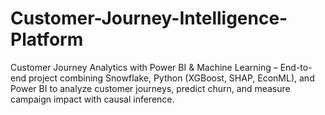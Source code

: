 # Customer-Journey-Intelligence-Platform
Customer Journey Analytics with Power BI &amp; Machine Learning – End-to-end project combining Snowflake, Python (XGBoost, SHAP, EconML), and Power BI to analyze customer journeys, predict churn, and measure campaign impact with causal inference.
